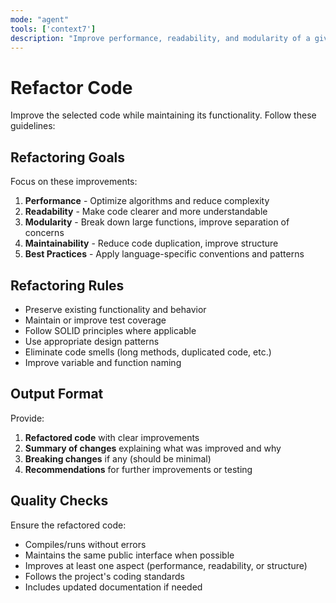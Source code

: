 ```yaml
---
mode: "agent"
tools: ['context7']
description: "Improve performance, readability, and modularity of a given code block or file"
---
```


# Refactor Code

Improve the selected code while maintaining its functionality. Follow these guidelines:

## Refactoring Goals

Focus on these improvements:

1. **Performance** - Optimize algorithms and reduce complexity
2. **Readability** - Make code clearer and more understandable
3. **Modularity** - Break down large functions, improve separation of concerns
4. **Maintainability** - Reduce code duplication, improve structure
5. **Best Practices** - Apply language-specific conventions and patterns

## Refactoring Rules

- Preserve existing functionality and behavior
- Maintain or improve test coverage
- Follow SOLID principles where applicable
- Use appropriate design patterns
- Eliminate code smells (long methods, duplicated code, etc.)
- Improve variable and function naming

## Output Format

Provide:

1. **Refactored code** with clear improvements
2. **Summary of changes** explaining what was improved and why
3. **Breaking changes** if any (should be minimal)
4. **Recommendations** for further improvements or testing

## Quality Checks

Ensure the refactored code:

- Compiles/runs without errors
- Maintains the same public interface when possible
- Improves at least one aspect (performance, readability, or structure)
- Follows the project's coding standards
- Includes updated documentation if needed
